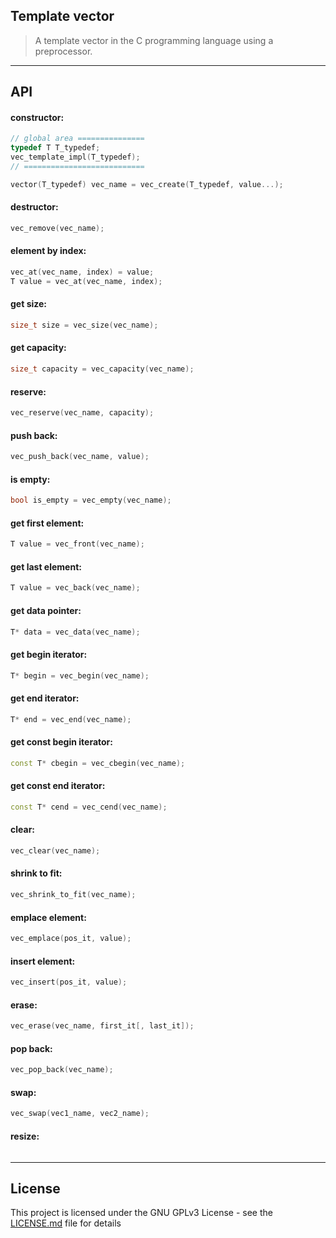 ## Template vector
> A template vector in the C programming language using a preprocessor.

---

## API
#### constructor:
```c++
// global area ===============
typedef T T_typedef;
vec_template_impl(T_typedef);
// ===========================

vector(T_typedef) vec_name = vec_create(T_typedef, value...);
```
#### destructor:
```c++
vec_remove(vec_name);
```
#### element by index:
```c++
vec_at(vec_name, index) = value;
T value = vec_at(vec_name, index);
```
#### get size:
```c++
size_t size = vec_size(vec_name);
```
#### get capacity:
```c++
size_t capacity = vec_capacity(vec_name);
```
#### reserve:
```c++
vec_reserve(vec_name, capacity);
```
#### push back:
```c++
vec_push_back(vec_name, value);
```
#### is empty:
```c++
bool is_empty = vec_empty(vec_name);
```
#### get first element:
```c++
T value = vec_front(vec_name);
```
#### get last element:
```c++
T value = vec_back(vec_name);
```
#### get data pointer:
```c++
T* data = vec_data(vec_name);
```
#### get begin iterator:
```c++
T* begin = vec_begin(vec_name);
```
#### get end iterator:
```c++
T* end = vec_end(vec_name);
```
#### get const begin iterator:
```c++
const T* cbegin = vec_cbegin(vec_name);
```
#### get const end iterator:
```c++
const T* cend = vec_cend(vec_name);
```
#### clear:
```c++
vec_clear(vec_name);
```
#### shrink to fit:
```c++
vec_shrink_to_fit(vec_name);
```
#### emplace element:
```c++
vec_emplace(pos_it, value);
```
#### insert element:
```c++
vec_insert(pos_it, value);
```
#### erase:
```c++
vec_erase(vec_name, first_it[, last_it]);
```
#### pop back:
```c++
vec_pop_back(vec_name);
```
#### swap:
```c++
vec_swap(vec1_name, vec2_name);
```
#### resize:
```c++

```

---

## License
This project is licensed under the GNU GPLv3 License - see the [LICENSE.md](LICENSE.md) file for details
